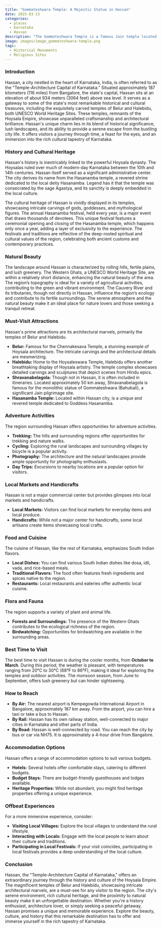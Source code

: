 ```yaml
---
title: "Gommateshwara Temple: A Majestic Statue in Hassan"
date: 2025-03-13
categories:
  - places
  - Karnataka
  - Hassan
description: "The Gommateshwara Temple is a famous Jain temple located in Hassan, Karnataka, India. It houses a massive 17-meter-tall statue of Lord Bahubali, one of the largest monolithic statues in the world. The temple is an excellent example of Dravida architecture and attracts pilgrims and tourists alike."
image: images/image_gommateshwara-temple.png
tags: 
  - Historical Monuments
  - Religious Sites
---
```



### **Introduction**

Hassan, a city nestled in the heart of Karnataka, India, is often referred to as the "Temple-Architecture Capital of Karnataka." Situated approximately 187 kilometers (116 miles) from Bangalore, the state's capital, Hassan sits at an elevation of about 934 meters (3064 feet) above sea level. It serves as a gateway to some of the state's most remarkable historical and cultural treasures, including the exquisitely carved temples of Belur and Halebidu, both UNESCO World Heritage Sites. These temples, remnants of the Hoysala Empire, showcase unparalleled craftsmanship and architectural brilliance. Hassan's unique charm lies in its blend of historical significance, lush landscapes, and its ability to provide a serene escape from the bustling city life. It offers visitors a journey through time, a feast for the eyes, and an immersion into the rich cultural tapestry of Karnataka.

### **History and Cultural Heritage**

Hassan's history is inextricably linked to the powerful Hoysala dynasty. The Hoysalas ruled over much of modern-day Karnataka between the 10th and 14th centuries. Hassan itself served as a significant administrative center. The city derives its name from the Hasanamba temple, a revered shrine dedicated to the local deity Hasanamba. Legend has it that the temple was consecrated by the sage Agastya, and its sanctity is deeply embedded in the local culture.



The cultural heritage of Hassan is vividly displayed in its temples, showcasing intricate carvings of gods, goddesses, and mythological figures. The annual Hasanamba festival, held every year, is a major event that draws thousands of devotees. This unique festival features a ceremonial opening and closing of the Hasanamba temple, which happens only once a year, adding a layer of exclusivity to the experience. The festivals and traditions are reflective of the deep-rooted spiritual and cultural values of the region, celebrating both ancient customs and contemporary practices.

### **Natural Beauty**

The landscape around Hassan is characterized by rolling hills, fertile plains, and lush greenery. The Western Ghats, a UNESCO World Heritage Site, are within a relatively short distance, enhancing the natural beauty of the area. The region’s topography is ideal for a variety of agricultural activities, contributing to the green and vibrant environment. The Cauvery River and its tributaries, though not directly in Hassan, influence the region’s ecology and contribute to its fertile surroundings. The serene atmosphere and the natural beauty make it an ideal place for nature lovers and those seeking a tranquil retreat.



### **Must-Visit Attractions**

Hassan's prime attractions are its architectural marvels, primarily the temples of Belur and Halebidu.

*   **Belur:** Famous for the Chennakesava Temple, a stunning example of Hoysala architecture.  The intricate carvings and the architectural details are mesmerizing.
*   **Halebidu:** Home to the Hoysaleswara Temple, Halebidu offers another breathtaking display of Hoysala artistry. The temple complex showcases detailed carvings and sculptures that depict scenes from Hindu epics. 
*   **Shravanabelagola:** Though not in Hassan, it is often included in itineraries. Located approximately 50 km away, Shravanabelagola is famous for the monolithic statue of Gommateshwara (Bahubali), a significant Jain pilgrimage site. 
*   **Hasanamba Temple:** Located within Hassan city, is a unique and revered temple dedicated to Goddess Hasanamba.

### **Adventure Activities**

The region surrounding Hassan offers opportunities for adventure activities.

*   **Trekking:** The hills and surrounding regions offer opportunities for trekking and nature walks.
*   **Cycling:** Exploring the rural landscapes and surrounding villages by bicycle is a popular activity.
*   **Photography:** The architecture and the natural landscapes provide ample opportunity for photography enthusiasts.
*   **Day Trips:** Excursions to nearby locations are a popular option for visitors.

### **Local Markets and Handicrafts**

Hassan is not a major commercial center but provides glimpses into local markets and handicrafts.

*   **Local Markets:** Visitors can find local markets for everyday items and local produce.
*   **Handicrafts:** While not a major center for handicrafts, some local artisans create items showcasing local crafts.

### **Food and Cuisine**

The cuisine of Hassan, like the rest of Karnataka, emphasizes South Indian flavors.

*   **Local Dishes:** You can find various South Indian dishes like dosa, idli, vada, and rice-based meals.
*   **Traditional Flavors:** The food often features fresh ingredients and spices native to the region.
*   **Restaurants:** Local restaurants and eateries offer authentic local cuisine.

### **Flora and Fauna**

The region supports a variety of plant and animal life.

*   **Forests and Surroundings:** The presence of the Western Ghats contributes to the ecological richness of the region.
*   **Birdwatching:** Opportunities for birdwatching are available in the surrounding areas.

### **Best Time to Visit**

The best time to visit Hassan is during the cooler months, from **October to March**. During this period, the weather is pleasant, with temperatures ranging from 20°C to 30°C (68°F to 86°F), making it ideal for exploring the temples and outdoor activities. The monsoon season, from June to September, offers lush greenery but can hinder sightseeing.

### **How to Reach**

*   **By Air:** The nearest airport is Kempegowda International Airport in Bangalore, approximately 187 km away. From the airport, you can hire a taxi or take a bus to Hassan.
*   **By Rail:** Hassan has its own railway station, well-connected to major cities in Karnataka and other parts of India.
*   **By Road:** Hassan is well-connected by road. You can reach the city by bus or car via NH75. It is approximately a 4-hour drive from Bangalore.

### **Accommodation Options**

Hassan offers a range of accommodation options to suit various budgets.

*   **Hotels:** Several hotels offer comfortable stays, catering to different budgets.
*   **Budget Stays:** There are budget-friendly guesthouses and lodges available.
*   **Heritage Properties:** While not abundant, you might find heritage properties offering a unique experience.

### **Offbeat Experiences**

For a more immersive experience, consider:

*   **Visiting Local Villages:** Explore the local villages to understand the rural lifestyle.
*   **Interacting with Locals:** Engage with the local people to learn about their culture and traditions.
*   **Participating in Local Festivals:** If your visit coincides, participating in local festivals provides a deep understanding of the local culture.

### **Conclusion**

Hassan, the "Temple-Architecture Capital of Karnataka," offers an extraordinary journey through the history and culture of the Hoysala Empire. The magnificent temples of Belur and Halebidu, showcasing intricate architectural marvels, are a must-see for any visitor to the region. The city's serene environment, rich cultural heritage, and the proximity to natural beauty make it an unforgettable destination. Whether you're a history enthusiast, architecture lover, or simply seeking a peaceful getaway, Hassan promises a unique and memorable experience. Explore the beauty, culture, and history that this remarkable destination has to offer and immerse yourself in the rich tapestry of Karnataka.


